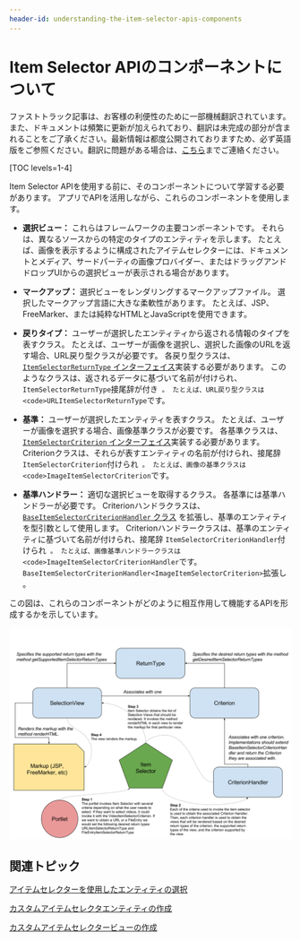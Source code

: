 ```yaml
---
header-id: understanding-the-item-selector-apis-components
---
```


# Item Selector APIのコンポーネントについて

<p class="alert alert-info"><span class="wysiwyg-color-blue120">ファストトラック記事は、お客様の利便性のために一部機械翻訳されています。また、ドキュメントは頻繁に更新が加えられており、翻訳は未完成の部分が含まれることをご了承ください。最新情報は都度公開されておりますため、必ず英語版をご参照ください。翻訳に問題がある場合は、<a href="mailto:support-content-jp@liferay.com">こちら</a>までご連絡ください。</span></p>

[TOC levels=1-4]

Item Selector APIを使用する前に、そのコンポーネントについて学習する必要があります。 アプリでAPIを活用しながら、これらのコンポーネントを使用します。

  - **選択ビュー：** これらはフレームワークの主要コンポーネントです。 それらは、異なるソースからの特定のタイプのエンティティを示します。 たとえば、画像を表示するように構成されたアイテムセレクターには、ドキュメントとメディア、サードパーティの画像プロバイダー、またはドラッグアンドドロップUIからの選択ビューが表示される場合があります。

  - **マークアップ：** 選択ビューをレンダリングするマークアップファイル。 選択したマークアップ言語に大きな柔軟性があります。 たとえば、JSP、FreeMarker、または純粋なHTMLとJavaScriptを使用できます。

  - **戻りタイプ：** ユーザーが選択したエンティティから返される情報のタイプを表すクラス。 たとえば、ユーザーが画像を選択し、選択した画像のURLを返す場合、URL戻り型クラスが必要です。 各戻り型クラスは、 [`ItemSelectorReturnType` インターフェイス](@app-ref@/collaboration/latest/javadocs/com/liferay/item/selector/ItemSelectorReturnType.html)実装する必要があります。 このようなクラスは、返されるデータに基づいて名前が付けられ、 `ItemSelectorReturnType`接尾辞が付き` 。 たとえば、URL戻り型クラスは <code>URLItemSelectorReturnType`です。

  - **基準：** ユーザーが選択したエンティティを表すクラス。 たとえば、ユーザーが画像を選択する場合、画像基準クラスが必要です。 各基準クラスは、 [`ItemSelectorCriterion` インターフェイス](@app-ref@/collaboration/latest/javadocs/com/liferay/item/selector/ItemSelectorCriterion.html)実装する必要があります。 Criterionクラスは、それらが表すエンティティの名前が付けられ、接尾辞 `ItemSelectorCriterion`付けられ` 。 たとえば、画像の基準クラスは <code>ImageItemSelectorCriterion`です。

  - **基準ハンドラー：** 適切な選択ビューを取得するクラス。 各基準には基準ハンドラーが必要です。 Criterionハンドラクラスは、 [`BaseItemSelectorCriterionHandler` クラス](@app-ref@/collaboration/latest/javadocs/com/liferay/item/selector/BaseItemSelectorCriterionHandler.html) を拡張し、基準のエンティティを型引数として使用します。 Criterionハンドラークラスは、基準のエンティティに基づいて名前が付けられ、接尾辞 `ItemSelectorCriterionHandler`付けられ` 。 たとえば、画像基準ハンドラークラスは <code>ImageItemSelectorCriterionHandler`です。 `BaseItemSelectorCriterionHandler<ImageItemSelectorCriterion>`拡張し 。</p></li>
</ul>

<p spaces-before="0">この図は、これらのコンポーネントがどのように相互作用して機能するAPIを形成するかを示しています。</p>

<p spaces-before="0"><img src="../../../images/item-selector-architecture.png" alt="図1：アイテムセレクタービュー（選択ビュー）は、戻り値のタイプと基準によって決定され、マークアップによってレンダリングされます。" /></p>

<h2 spaces-before="0">関連トピック</h2>

<p spaces-before="0"><a href="/docs/7-1/tutorials/-/knowledge_base/t/selecting-entities-using-the-item-selector">アイテムセレクターを使用したエンティティの選択</a></p>

<p spaces-before="0"><a href="/docs/7-1/tutorials/-/knowledge_base/t/creating-custom-item-selector-entities">カスタムアイテムセレクタエンティティの作成</a></p>

<p spaces-before="0"><a href="/docs/7-1/tutorials/-/knowledge_base/t/creating-custom-item-selector-views">カスタムアイテムセレクタービューの作成</a></p>
